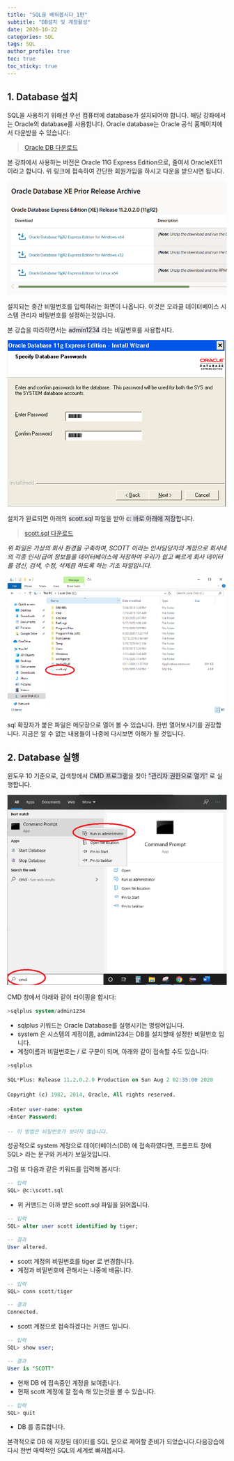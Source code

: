 ```yaml
---
title: "SQL을 배워봅시다_1편"
subtitle: "DB설치 및 계정활성"
date: 2020-10-22
categories: SQL
tags: SQL
author_profile: true
toc: true
toc_sticky: true
---
```


## 1. Database  설치
SQL을 사용하기 위해선 우선 컴퓨터에 database가 설치되어야 합니다.
해당 강좌에서는 Oracle의 database를 사용합니다.
Oracle database는 Oracle 공식 홈페이지에서 다운받을 수 있습니다:

>[Oracle DB 다운로드](https://www.oracle.com/database/technologies/xe-prior-releases.html)

본 강좌에서 사용하는 버전은 Oracle 11G Express Edition으로, 줄여서 OracleXE11 이라고 합니다. 위 링크에 접속하여 간단한 회원가입을 하시고 다운을 받으시면 됩니다.

![윈도우 64bit, 32bit, 리눅스 버전등 자신의 컴퓨터 시스템에 맞는 버전을 다운 받으면 된다.](/assets/images/OracleSQL/chap1/1.PNG)      

설치되는 중간 비밀번호를 입력하라는 화면이 나옵니다. 이것은 오라클 데이터베이스 시스템 관리자 비밀번호를 설정하는것입니다.

본 강습을 따라하면서는 <span style="background-color: #e1e1ea">admin1234</span> 라는 비밀번호를 사용합시다.

![기업에서는 database 최고관리자만 이 비밀번호를 설정 해야한다.](/assets/images/OracleSQL/chap1/7.PNG)      

설치가 완료되면 아래의 <span style="background-color: #e1e1ea">scott.sql</span> 파일을 받아 <span style="background-color: #e1e1ea">c: 바로 아래에 저장</span>합니다.

>[scott.sql 다운로드](/assets/scott.sql)

_위 파일은 가상의 회사 환경을 구축하여, SCOTT 이라는 인사담당자의 계정으로 회사내의 각종 인사/급여 정보들을 데이터베이스에 저장하여 우리가 쉽고 빠르게 회사 데이터를 갱신, 검색, 수정, 삭제끔 하도록 하는 기초 파일입니다._

![이곳이 C: 아래이다.](/assets/images/OracleSQL/chap1/3.PNG)      

sql 확장자가 붙은 파일은 메모장으로 열어 볼 수 있습니다. 한번 열어보시기를 권장합니다. 지금은 알 수 없는 내용들이 나중에 다시보면 이해가 될 것입니다.

## 2. Database 실행
윈도우 10 기준으로, 검색창에서 <span style="background-color: #e1e1ea">CMD 프로그램</span>을 찾아 <span style="background-color: #e1e1ea">"관리자 권한으로 열기"</span> 로 실행합니다.

![관리자 권한 실행](/assets/images/OracleSQL/chap1/4.png)      

CMD 창에서 아래와 같이 타이핑을 합시다:

```sql
>sqlplus system/admin1234
```
* sqlplus 키워드는 Oracle Database를 실행시키는 명령어입니다.
* system 은 시스템의 계정이름, admin1234는 DB를 설치할때 설정한 비밀번호 입니다.
* 계정이름과 비밀번호는 / 로 구분이 되며, 아래와 같이 접속할 수도 있습니다:
      
```sql
>sqlplus

SQL*Plus: Release 11.2.0.2.0 Production on Sun Aug 2 02:35:00 2020

Copyright (c) 1982, 2014, Oracle, All rights reserved.

>Enter user-name: system
>Enter Password:

-- 이 방법은 비밀번호가 보이지 않습니다.
```

성공적으로 system 계정으로 데이터베이스(DB) 에 접속하였다면, 프롬프트 창에  SQL>  라는 문구와 커서가 보일것입니다.

그럼 또 다음과 같은 키워드를 입력해 봅시다:
      
```sql
-- 입력
SQL> @c:\scott.sql
```
* 위 커맨드는 아까 받은 scott.sql 파일을 읽어옵니다.
      
```sql
-- 입력
SQL> alter user scott identified by tiger;
```
```sql
-- 결과
User altered.
```
* scott 계정의 비밀번호를 tiger 로 변경합니다.
* 계정과 비밀번호에 관해서는 나중에 배웁니다.
      
```sql
-- 입력
SQL> conn scott/tiger
```
```sql
-- 결과
Connected.
```
* scott 계정으로 접속하겠다는 커맨드 입니다.
      
```sql
-- 입력
SQL> show user;
```
```sql
-- 결과
User is "SCOTT"
```
* 현재 DB 에 접속중인 계정을 보여줍니다. 
* 현재 scott 계정에 잘 접속 해 있는것을 볼 수 있습니다.
      
```sql
-- 입력
SQL> quit
```
* DB 를 종료합니다.
      
본격적으로 DB 에 저장된 데이터를 SQL 문으로 제어할 준비가 되었습니다.다음강습에 다시 한번 매력적인 SQL의 세계로 빠져봅시다.